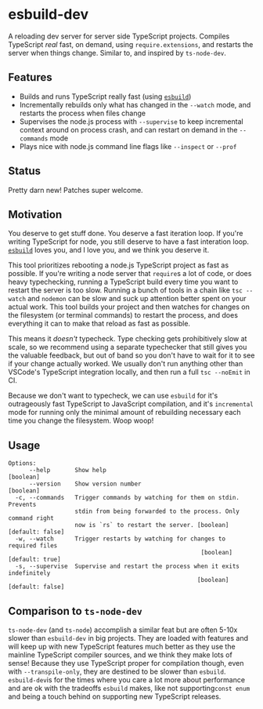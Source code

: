 # esbuild-dev

A reloading dev server for server side TypeScript projects. Compiles TypeScript _real_ fast, on demand, using `require.extensions`, and restarts the server when things change. Similar to, and inspired by `ts-node-dev`.

## Features

- Builds and runs TypeScript really fast (using [`esbuild`](https://github.com/evanw/esbuild))
- Incrementally rebuilds only what has changed in the `--watch` mode, and restarts the process when files change
- Supervises the node.js process with `--supervise` to keep incremental context around on process crash, and can restart on demand in the `--commands` mode
- Plays nice with node.js command line flags like `--inspect` or `--prof`

## Status

Pretty darn new! Patches super welcome.

## Motivation

You deserve to get stuff done. You deserve a fast iteration loop. If you're writing TypeScript for node, you still deserve to have a fast interation loop. [`esbuild`](https://github.com/evanw/esbuild) loves you, and I love you, and we think you deserve it.

This tool prioritizes rebooting a node.js TypeScript project as fast as possible. If you're writing a node server that `require`s a lot of code, or does heavy typechecking, running a TypeScript build every time you want to restart the server is too slow. Running a bunch of tools in a chain like `tsc --watch` and `nodemon` can be slow and suck up attention better spent on your actual work. This tool builds your project and then watches for changes on the filesystem (or terminal commands) to restart the process, and does everything it can to make that reload as fast as possible.

This means it _doesn't_ typecheck. Type checking gets prohibitively slow at scale, so we recommend using a separate typechecker that still gives you the valuable feedback, but out of band so you don't have to wait for it to see if your change actually worked. We usually don't run anything other than VSCode's TypeScript integration locally, and then run a full `tsc --noEmit` in CI.

Because we don't want to typecheck, we can use `esbuild` for it's outrageously fast TypeScript to JavaScript compilation, and it's `incremental` mode for running only the minimal amount of rebuilding necessary each time you change the filesystem. Woop woop!

## Usage

```text
Options:
      --help       Show help                                           [boolean]
      --version    Show version number                                 [boolean]
  -c, --commands   Trigger commands by watching for them on stdin. Prevents
                   stdin from being forwarded to the process. Only command right
                   now is `rs` to restart the server. [boolean] [default: false]
  -w, --watch      Trigger restarts by watching for changes to required files
                                                       [boolean] [default: true]
  -s, --supervise  Supervise and restart the process when it exits indefinitely
                                                      [boolean] [default: false]
```

## Comparison to `ts-node-dev`

`ts-node-dev` (and `ts-node`) accomplish a similar feat but are often 5-10x slower than `esbuild-dev` in big projects. They are loaded with features and will keep up with new TypeScript features much better as they use the mainline TypeScript compiler sources, and we think they make lots of sense! Because they use TypeScript proper for compilation though, even with `--transpile-only`, they are destined to be slower than `esbuild`. `esbuild-dev`is for the times where you care a lot more about performance and are ok with the tradeoffs `esbuild` makes, like not supporting`const enum` and being a touch behind on supporting new TypeScript releases.
